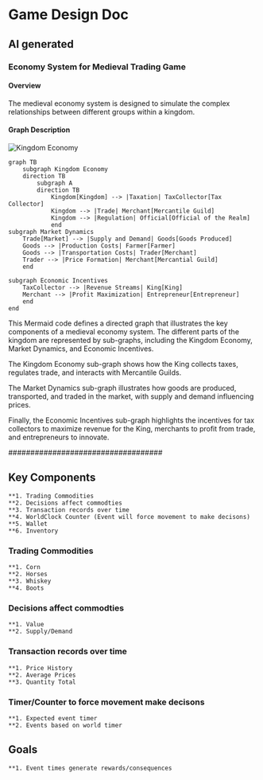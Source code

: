 # Game Design Doc

## AI generated

### Economy System for Medieval Trading Game

#### Overview

The medieval economy system is designed to simulate the complex relationships between different groups within a kingdom.

#### Graph Description

![Kingdom Economy](mermaid)
```mermaid
graph TB
	subgraph Kingdom Economy
	direction TB
		subgraph A
		direction TB
			Kingdom[Kingdom] --> |Taxation| TaxCollector[Tax Collector]
			Kingdom --> |Trade| Merchant[Mercantile Guild]
			Kingdom --> |Regulation| Official[Official of the Realm]
			end
subgraph Market Dynamics 
	Trade[Market] --> |Supply and Demand| Goods[Goods Produced]
	Goods --> |Production Costs| Farmer[Farmer]
	Goods --> |Transportation Costs| Trader[Merchant]
	Trader --> |Price Formation| Merchant[Mercantial Guild]
	end

subgraph Economic Incentives 
	TaxCollector --> |Revenue Streams| King[King]
	Merchant --> |Profit Maximization| Entrepreneur[Entrepreneur]
	end
end
```

This Mermaid code defines a directed graph that illustrates the key components of a medieval economy system. The different parts of the kingdom are represented by sub-graphs, including the Kingdom Economy, Market Dynamics, and Economic Incentives.

The Kingdom Economy sub-graph shows how the King collects taxes, regulates trade, and interacts with Mercantile Guilds.

The Market Dynamics sub-graph illustrates how goods are produced, transported, and traded in the market, with supply and demand influencing prices.

Finally, the Economic Incentives sub-graph highlights the incentives for tax collectors to maximize revenue for the King, merchants to profit from trade, and entrepreneurs to innovate.


###################################


## 
## Key Components
 
	**1. Trading Commodities
	**2. Decisions affect commodties
	**3. Transaction records over time
	**4. WorldClock Counter (Event will force movement to make decisons)
	**5. Wallet
	**6. Inventory

### Trading Commodities
	**1. Corn
	**2. Horses
	**3. Whiskey
	**4. Boots
### Decisions affect commodties
	**1. Value
	**2. Supply/Demand
### Transaction records over time
	**1. Price History
	**2. Average Prices
	**3. Quantity Total
### Timer/Counter to force movement make decisons
	**1. Expected event timer
	**2. Events based on world timer

## Goals
	**1. Event times generate rewards/consequences

